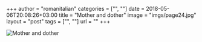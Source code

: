 +++
author = "romanitalian"
categories = ["", ""]
date = 2018-05-06T20:08:26+03:00
title = "Mother and dother"
image = "imgs/page24.jpg"
layout = "post"
tags = ["", ""]
url = ""
+++

<img src="/imgs/page24.jpg" alt="Mother and dother">
